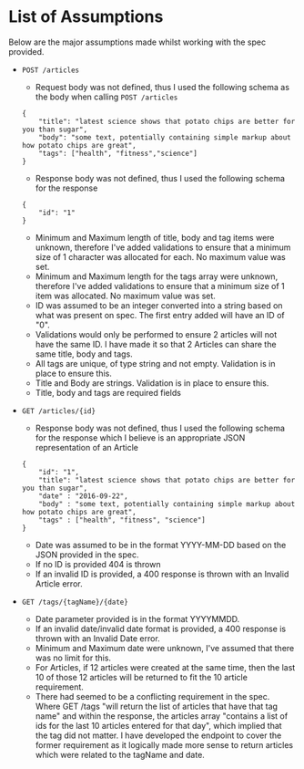 # List of Assumptions

Below are the major assumptions made whilst working with the spec provided.
- `POST /articles`
    - Request body was not defined, thus I used the following schema as the body when calling `POST /articles`
    ```
    {
        "title": "latest science shows that potato chips are better for you than sugar",
        "body": "some text, potentially containing simple markup about how potato chips are great",
        "tags": ["health", "fitness","science"]
    }
    ```
    - Response body was not defined, thus I used the following schema for the response
    ```
    {
        "id": "1"
    }
    ```
    - Minimum and Maximum length of title, body and tag items were unknown, therefore I've added validations to ensure that a minimum size of 1 character was allocated for each. No maximum value was set.
    - Minimum and Maximum length for the tags array were unknown, therefore I've added validations to ensure that a minimum size of 1 item was allocated. No maximum value was set.
    - ID was assumed to be an integer converted into a string based on what was present on spec. The first entry added will have an ID of "0".
    - Validations would only be performed to ensure 2 articles will not have the same ID. I have made it so that 2 Articles can share the same title, body and tags.
    - All tags are unique, of type string and not empty. Validation is in place to ensure this.
    - Title and Body are strings. Validation is in place to ensure this.
    - Title, body and tags are required fields
    
- `GET /articles/{id}`
    - Response body was not defined, thus I used the following schema for the response which I believe is an appropriate JSON representation of an Article
    ```
    {
        "id": "1",
        "title": "latest science shows that potato chips are better for you than sugar",
        "date" : "2016-09-22",
        "body" : "some text, potentially containing simple markup about how potato chips are great",
        "tags" : ["health", "fitness", "science"]
    }
    ```
    - Date was assumed to be in the format YYYY-MM-DD based on the JSON provided in the spec.
    - If no ID is provided 404 is thrown
    - If an invalid ID is provided, a 400 response is thrown with an Invalid Article error.

- `GET /tags/{tagName}/{date}`
    - Date parameter provided is in the format YYYYMMDD.
    - If an invalid date/invalid date format is provided, a 400 response is thrown with an Invalid Date error.
    - Minimum and Maximum date were unknown, I've assumed that there was no limit for this.
    - For Articles, if 12 articles were created at the same time, then the last 10 of those 12 articles will be returned to fit the 10 article requirement.
    - There had seemed to be a conflicting requirement in the spec. Where GET /tags "will return the list of articles that have that tag name" and within the response, the articles array "contains a list of ids for the last 10 articles entered for that day", which implied that the tag did not matter. I have developed the endpoint to cover the former requirement as it logically made more sense to return articles which were related to the tagName and date.